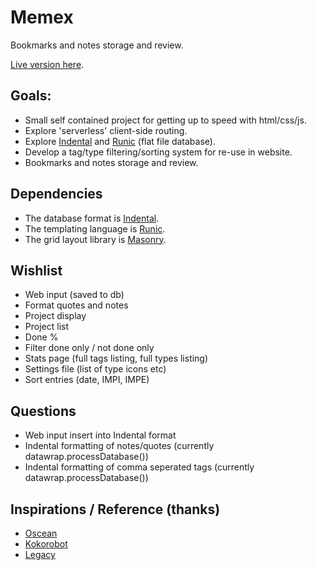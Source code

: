 # Memex

Bookmarks and notes storage and review.

[Live version here](https://kormyen.github.io/Memex/).

## Goals:

- Small self contained project for getting up to speed with html/css/js.
- Explore 'serverless' client-side routing.
- Explore [Indental](https://wiki.xxiivv.com/#indental) and [Runic](https://wiki.xxiivv.com/#runic) (flat file database).
- Develop a tag/type filtering/sorting system for re-use in website.
- Bookmarks and notes storage and review.

## Dependencies

- The database format is [Indental](https://wiki.xxiivv.com/#indental).
- The templating language is [Runic](https://wiki.xxiivv.com/#runic).
- The grid layout library is [Masonry](https://masonry.desandro.com/).

## Wishlist

- Web input (saved to db)
- Format quotes and notes 
- Project display
- Project list
- Done %
- Filter done only / not done only
- Stats page (full tags listing, full types listing)
- Settings file (list of type icons etc)
- Sort entries (date, IMPI, IMPE)

## Questions

- Web input insert into Indental format
- Indental formatting of notes/quotes (currently datawrap.processDatabase())
- Indental formatting of comma seperated tags (currently datawrap.processDatabase())

## Inspirations / Reference (thanks)

- [Oscean](https://github.com/XXIIVV/Oscean)
- [Kokorobot](https://github.com/rekkabell/kokorobot)
- [Legacy](https://github.com/nomand/Legacy)